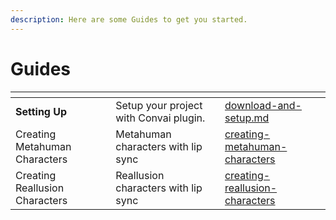 ```yaml
---
description: Here are some Guides to get you started.
---
```


# Guides

<table data-view="cards"><thead><tr><th></th><th></th><th data-hidden data-card-target data-type="content-ref"></th></tr></thead><tbody><tr><td><strong>Setting Up</strong></td><td>Setup your project with Convai plugin.</td><td><a href="download-and-setup.md">download-and-setup.md</a></td></tr><tr><td>Creating Metahuman Characters</td><td>Metahuman characters with lip sync</td><td><a href="creating-metahuman-characters/">creating-metahuman-characters</a></td></tr><tr><td>Creating Reallusion Characters</td><td>Reallusion characters with lip sync</td><td><a href="creating-reallusion-characters/">creating-reallusion-characters</a></td></tr></tbody></table>
